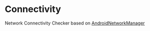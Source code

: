 # Connectivity
Network Connectivity Checker based on [AndroidNetworkManager](https://github.com/jumaallan/AndroidNetworkManager)
